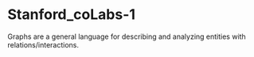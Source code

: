 # Stanford_coLabs-1
Graphs are a general language for describing and analyzing entities with relations/interactions.
